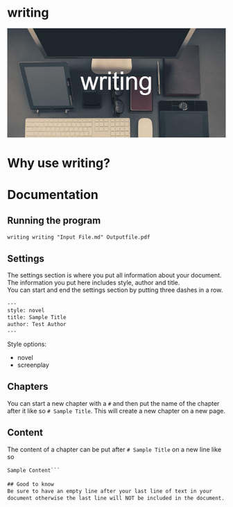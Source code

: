 # writing
![writing](images/writing.png)  
<!--A converter for markdown files to a pdf for novels or screenplay-->

# Why use writing?

# Documentation
## Running the program
```
writing writing "Input File.md" Outputfile.pdf
```

## Settings
The settings section is where you put all information about your document. The information you put here includes style, author and title.<br>
You can start and end the settings section by putting three dashes in a row.
```
---
style: novel
title: Sample Title
author: Test Author
---
```
Style options:
- novel
- screenplay

## Chapters
You can start a new chapter with a ```#``` and then put the name of the chapter after it like so ```# Sample Title```. This will create a new chapter on a new page.

## Content
The content of a chapter can be put after ```# Sample Title``` on a new line like so 
```# Sample Title
Sample Content```

## Good to know
Be sure to have an empty line after your last line of text in your document otherwise the last line will NOT be included in the document.
